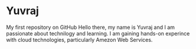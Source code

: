 # Yuvraj
My first repository on GitHub
Hello there, my name is Yuvraj and I am passionate about technilogy and learning. I am gaining hands-on experince with cloud technologies, particularly Amezon Web Services. 
